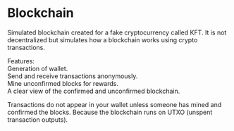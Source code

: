 # Blockchain
Simulated blockchain created for a fake cryptocurrency called KFT. It is not decentralized but simulates how a blockchain works using crypto transactions.

Features: <br>
Generation of wallet. <br>
Send and receive transactions anonymously. <br>
Mine unconfirmed blocks for rewards. <br>
A clear view of the confirmed and unconfirmed blockchain. <br>

Transactions do not appear in your wallet unless someone has mined and confirmed the blocks. Because the blockchain runs on UTXO (unspent transaction outputs).
